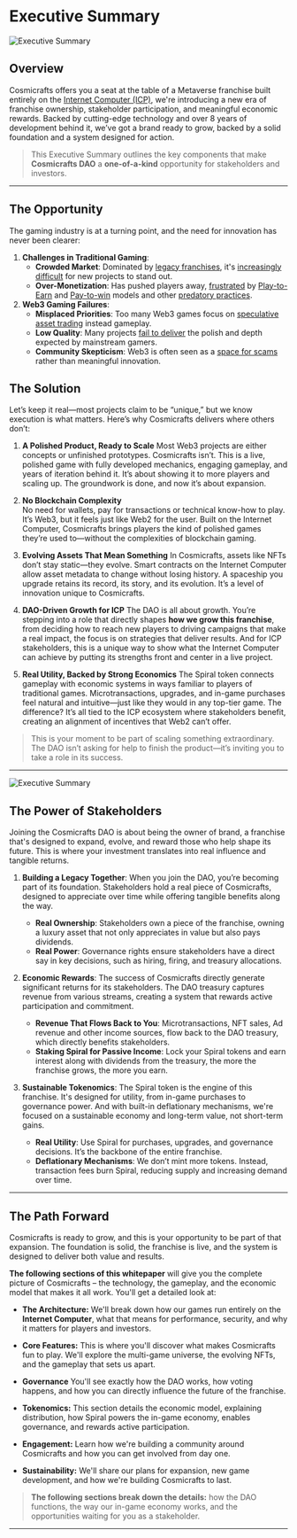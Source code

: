 # Executive Summary
![Executive Summary](executivesummary.webp)
## Overview

Cosmicrafts offers you a seat at the table of a Metaverse franchise built entirely on the [Internet Computer (ICP)](https://internetcomputer.org), we're introducing a new era of franchise ownership, stakeholder participation, and meaningful economic rewards. Backed by cutting-edge technology and over 8 years of development behind it, we’ve got a brand ready to grow, backed by a solid foundation and a system designed for action.

> This Executive Summary outlines the key components that make **Cosmicrafts DAO** a **one-of-a-kind** opportunity for stakeholders and investors.
---

## The Opportunity

The gaming industry is at a turning point, and the need for innovation has never been clearer:
1. **Challenges in Traditional Gaming**:
   - **Crowded Market**: Dominated by [legacy franchises](https://a16zgames.substack.com/p/data-deep-dive-what-are-the-zoomers), it's [increasingly difficult](https://www.statista.com/statistics/552623/number-games-released-steam) for new projects to stand out.
   - **Over-Monetization**: Has pushed players away, [frustrated](https://www.tekedia.com/web3-gaming-has-an-identity-problem/) by [Play-to-Earn](https://cointelegraph.com/news/play-to-earn-is-out-challenge-and-earn-is-the-next-major-trend-in-web3-gaming) and [Pay-to-win](https://techloved.com/mobile-games/) models and other [predatory practices](https://www.axios.com/2021/11/16/xbox-exploitive-nft-gaming-projects).
2. **Web3 Gaming Failures**:
   - **Misplaced Priorities**: Too many Web3 games focus on [speculative asset trading](https://cointelegraph.com/innovation-circle/embracing-the-shift-in-web3-gaming-from-play-to-earn-to-play-and-earn) instead gameplay.
   - **Low Quality**: Many projects [fail to deliver](https://nftplazas.com/web3-hype-and-quality/) the polish and depth expected by mainstream gamers.
   - **Community Skepticism**: Web3 is often seen as a [space for scams](https://techcrunch.com/2023/09/19/web3-gaming-investor-survey/) rather than meaningful innovation.


## The Solution

Let’s keep it real—most projects claim to be “unique,” but we know execution is what matters. Here’s why Cosmicrafts delivers where others don’t:

1. **A Polished Product, Ready to Scale**
   Most Web3 projects are either concepts or unfinished prototypes. Cosmicrafts isn’t. This is a live, polished game with fully developed mechanics, engaging gameplay, and years of iteration behind it. It’s about showing it to more players and scaling up. The groundwork is done, and now it’s about expansion.

2. **No Blockchain Complexity**  
   No need for wallets, pay for transactions or technical know-how to play. It’s Web3, but it feels just like Web2 for the user. Built on the Internet Computer, Cosmicrafts brings players the kind of polished games they’re used to—without the complexities of blockchain gaming.

3. **Evolving Assets That Mean Something**
   In Cosmicrafts, assets like NFTs don’t stay static—they evolve. Smart contracts on the Internet Computer allow asset metadata to change without losing history. A spaceship you upgrade retains its record, its story, and its evolution. It’s a level of innovation unique to Cosmicrafts.

4. **DAO-Driven Growth for ICP**
   The DAO is all about growth. You’re stepping into a role that directly shapes **how we grow this franchise**, from deciding how to reach new players to driving campaigns that make a real impact, the focus is on strategies that deliver results. And for ICP stakeholders, this is a unique way to show what the Internet Computer can achieve by putting its strengths front and center in a live project.

5. **Real Utility, Backed by Strong Economics** 
   The Spiral token connects gameplay with economic systems in ways familiar to players of traditional games. Microtransactions, upgrades, and in-game purchases feel natural and intuitive—just like they would in any top-tier game. The difference? It’s all tied to the ICP ecosystem where stakeholders benefit, creating an alignment of incentives that Web2 can’t offer.

> This is your moment to be part of scaling something extraordinary. The DAO isn’t asking for help to finish the product—it’s inviting you to take a role in its success.

---

![Executive Summary](dao1.webp)
## The Power of Stakeholders

Joining the Cosmicrafts DAO is about being the owner of brand, a franchise that's designed to expand, evolve, and reward those who help shape its future.  This is where your investment translates into real influence and tangible returns.

1. **Building a Legacy Together**:
  When you join the DAO, you’re becoming part of its foundation. Stakeholders hold a real piece of Cosmicrafts, designed to appreciate over time while offering tangible benefits along the way.
   - **Real Ownership**: Stakeholders own a piece of the franchise, owning a luxury asset that not only appreciates in value but also pays dividends.
   - **Real Power**: Governance rights ensure stakeholders have a direct say in key decisions, such as hiring, firing, and treasury allocations.

2. **Economic Rewards**:
  The success of Cosmicrafts directly generate significant returns for its stakeholders. The DAO treasury captures revenue from various streams, creating a system that rewards active participation and commitment.
   - **Revenue That Flows Back to You**: Microtransactions, NFT sales, Ad revenue and other income sources, flow back to the DAO treasury, which directly benefits stakeholders.
   - **Staking Spiral for Passive Income**: Lock your Spiral tokens and earn interest along with dividends from the treasury, the more the franchise grows, the more you earn.

3. **Sustainable Tokenomics**:
The Spiral token is the engine of this franchise. It's designed for utility, from in-game purchases to governance power. And with built-in deflationary mechanisms, we're focused on a sustainable economy and long-term value, not short-term gains.
   - **Real Utility**: Use Spiral for purchases, upgrades, and governance decisions. It’s the backbone of the entire franchise.
   - **Deflationary Mechanisms**: We don’t mint more tokens. Instead, transaction fees burn Spiral, reducing supply and increasing demand over time.

---

## The Path Forward

Cosmicrafts is ready to grow, and this is your opportunity to be part of that expansion. The foundation is solid, the franchise is live, and the system is designed to deliver both value and results.


**The following sections of this whitepaper** will give you the complete picture of Cosmicrafts – the technology, the gameplay, and the economic model that makes it all work. You'll get a detailed look at:

*   **The Architecture:**  We'll break down how our games run entirely on the **Internet Computer**, what that means for performance, security, and why it matters for players and investors.

*   **Core Features:**  This is where you'll discover what makes Cosmicrafts fun to play. We'll explore the multi-game universe, the evolving NFTs, and the gameplay that sets us apart.

*   **Governance**  You'll see exactly how the DAO works, how voting happens, and how you can directly influence the future of the franchise.

*   **Tokenomics:**  This section details the economic model, explaining distribution, how Spiral powers the in-game economy, enables governance, and rewards active participation.

*   **Engagement:**  Learn how we're building a community around Cosmicrafts and how you can get involved from day one.

*   **Sustainability:** We'll share our plans for expansion, new game development, and how we're building Cosmicrafts to last.


> **The following sections break down the details:** how the DAO functions, the way our in-game economy works, and the opportunities waiting for you as a stakeholder.


---